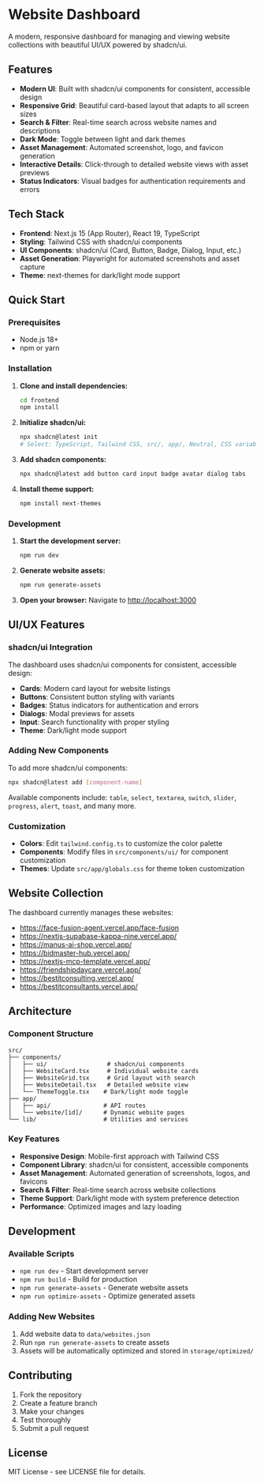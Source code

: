 # Website Dashboard

A modern, responsive dashboard for managing and viewing website collections with beautiful UI/UX powered by shadcn/ui.

## Features

- **Modern UI**: Built with shadcn/ui components for consistent, accessible design
- **Responsive Grid**: Beautiful card-based layout that adapts to all screen sizes
- **Search & Filter**: Real-time search across website names and descriptions
- **Dark Mode**: Toggle between light and dark themes
- **Asset Management**: Automated screenshot, logo, and favicon generation
- **Interactive Details**: Click-through to detailed website views with asset previews
- **Status Indicators**: Visual badges for authentication requirements and errors

## Tech Stack

- **Frontend**: Next.js 15 (App Router), React 19, TypeScript
- **Styling**: Tailwind CSS with shadcn/ui components
- **UI Components**: shadcn/ui (Card, Button, Badge, Dialog, Input, etc.)
- **Asset Generation**: Playwright for automated screenshots and asset capture
- **Theme**: next-themes for dark/light mode support

## Quick Start

### Prerequisites

- Node.js 18+ 
- npm or yarn

### Installation

1. **Clone and install dependencies:**
   ```bash
   cd frontend
   npm install
   ```

2. **Initialize shadcn/ui:**
   ```bash
   npx shadcn@latest init
   # Select: TypeScript, Tailwind CSS, src/, app/, Neutral, CSS variables
   ```

3. **Add shadcn components:**
   ```bash
   npx shadcn@latest add button card input badge avatar dialog tabs
   ```

4. **Install theme support:**
   ```bash
   npm install next-themes
   ```

### Development

1. **Start the development server:**
   ```bash
   npm run dev
   ```

2. **Generate website assets:**
   ```bash
   npm run generate-assets
   ```

3. **Open your browser:**
   Navigate to [http://localhost:3000](http://localhost:3000)

## UI/UX Features

### shadcn/ui Integration

The dashboard uses shadcn/ui components for consistent, accessible design:

- **Cards**: Modern card layout for website listings
- **Buttons**: Consistent button styling with variants
- **Badges**: Status indicators for authentication and errors
- **Dialogs**: Modal previews for assets
- **Input**: Search functionality with proper styling
- **Theme**: Dark/light mode support

### Adding New Components

To add more shadcn/ui components:

```bash
npx shadcn@latest add [component-name]
```

Available components include: `table`, `select`, `textarea`, `switch`, `slider`, `progress`, `alert`, `toast`, and many more.

### Customization

- **Colors**: Edit `tailwind.config.ts` to customize the color palette
- **Components**: Modify files in `src/components/ui/` for component customization
- **Themes**: Update `src/app/globals.css` for theme token customization

## Website Collection

The dashboard currently manages these websites:

- https://face-fusion-agent.vercel.app/face-fusion
- https://nextjs-supabase-kappa-nine.vercel.app/
- https://manus-ai-shop.vercel.app/
- https://bidmaster-hub.vercel.app/
- https://nextjs-mcp-template.vercel.app/
- https://friendshipdaycare.vercel.app/
- https://bestitconsulting.vercel.app/
- https://bestitconsultants.vercel.app/

## Architecture

### Component Structure

```
src/
├── components/
│   ├── ui/                 # shadcn/ui components
│   ├── WebsiteCard.tsx     # Individual website cards
│   ├── WebsiteGrid.tsx     # Grid layout with search
│   ├── WebsiteDetail.tsx   # Detailed website view
│   └── ThemeToggle.tsx    # Dark/light mode toggle
├── app/
│   ├── api/               # API routes
│   └── website/[id]/      # Dynamic website pages
└── lib/                   # Utilities and services
```

### Key Features

- **Responsive Design**: Mobile-first approach with Tailwind CSS
- **Component Library**: shadcn/ui for consistent, accessible components
- **Asset Management**: Automated generation of screenshots, logos, and favicons
- **Search & Filter**: Real-time search across website collections
- **Theme Support**: Dark/light mode with system preference detection
- **Performance**: Optimized images and lazy loading

## Development

### Available Scripts

- `npm run dev` - Start development server
- `npm run build` - Build for production
- `npm run generate-assets` - Generate website assets
- `npm run optimize-assets` - Optimize generated assets

### Adding New Websites

1. Add website data to `data/websites.json`
2. Run `npm run generate-assets` to create assets
3. Assets will be automatically optimized and stored in `storage/optimized/`

## Contributing

1. Fork the repository
2. Create a feature branch
3. Make your changes
4. Test thoroughly
5. Submit a pull request

## License

MIT License - see LICENSE file for details.
